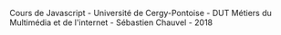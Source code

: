Cours de Javascript - Université de Cergy-Pontoise - DUT Métiers du Multimédia et de l'internet - Sébastien Chauvel - 2018
